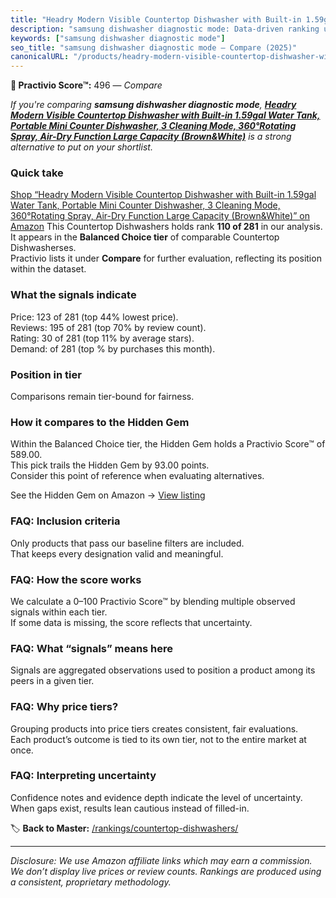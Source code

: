 ```yaml
---
title: "Headry Modern Visible Countertop Dishwasher with Built-in 1.59gal Water Tank, Portable Mini Counter Dishwasher, 3 Cleaning Mode, 360°Rotating Spray, Air-Dry Function Large Capacity (Brown&White)"
description: "samsung dishwasher diagnostic mode: Data-driven ranking using the Practivio Score™. Positioned by quality, value, demand, findability, momentum."
keywords: ["samsung dishwasher diagnostic mode"]
seo_title: "samsung dishwasher diagnostic mode — Compare (2025)"
canonicalURL: "/products/headry-modern-visible-countertop-dishwasher-with-built-in-159gal-water-tank-portable-mini-counter-dishwasher-3-cleaning-mode-360rotating-spray-air-dry-function-large-capacity-brownwhite-B0CNYQZVNY/"
---
```


**🛒 Practivio Score™:** 496 — _Compare_


*If you're comparing **samsung dishwasher diagnostic mode**, **[Headry Modern Visible Countertop Dishwasher with Built-in 1.59gal Water Tank, Portable Mini Counter Dishwasher, 3 Cleaning Mode, 360°Rotating Spray, Air-Dry Function Large Capacity (Brown&White)](https://www.amazon.com/dp/B0CNYQZVNY?tag=practivio-20)** is a strong alternative to put on your shortlist.*
### Quick take
[Shop “Headry Modern Visible Countertop Dishwasher with Built-in 1.59gal Water Tank, Portable Mini Counter Dishwasher, 3 Cleaning Mode, 360°Rotating Spray, Air-Dry Function Large Capacity (Brown&White)” on Amazon](https://www.amazon.com/dp/B0CNYQZVNY?tag=practivio-20)
This Countertop Dishwashers holds rank **110 of 281** in our analysis.  
It appears in the **Balanced Choice tier** of comparable Countertop Dishwasherses.  
Practivio lists it under **Compare** for further evaluation, reflecting its position within the dataset.

### What the signals indicate
Price: 123 of 281 (top 44% lowest price).  
Reviews: 195 of 281 (top 70% by review count).  
Rating: 30 of 281 (top 11% by average stars).  
Demand:  of 281 (top % by purchases this month).

### Position in tier
Comparisons remain tier-bound for fairness.

### How it compares to the Hidden Gem
Within the Balanced Choice tier, the Hidden Gem holds a Practivio Score™ of 589.00.  
This pick trails the Hidden Gem by 93.00 points.  
Consider this point of reference when evaluating alternatives.  

See the Hidden Gem on Amazon → [View listing](https://www.amazon.com/dp/B0CSFQ4WRP?tag=practivio-20)

### FAQ: Inclusion criteria
Only products that pass our baseline filters are included.  
That keeps every designation valid and meaningful.

### FAQ: How the score works
We calculate a 0–100 Practivio Score™ by blending multiple observed signals within each tier.  
If some data is missing, the score reflects that uncertainty.

### FAQ: What “signals” means here
Signals are aggregated observations used to position a product among its peers in a given tier.

### FAQ: Why price tiers?
Grouping products into price tiers creates consistent, fair evaluations.  
Each product’s outcome is tied to its own tier, not to the entire market at once.

### FAQ: Interpreting uncertainty
Confidence notes and evidence depth indicate the level of uncertainty.  
When gaps exist, results lean cautious instead of filled-in.

<!-- Missing template for Compare/CompareWithinPriceClass -->


🏷️ **Back to Master:** [/rankings/countertop-dishwashers/](/rankings/countertop-dishwashers/)

---
_Disclosure: We use Amazon affiliate links which may earn a commission. We don’t display live prices or review counts. Rankings are produced using a consistent, proprietary methodology._
